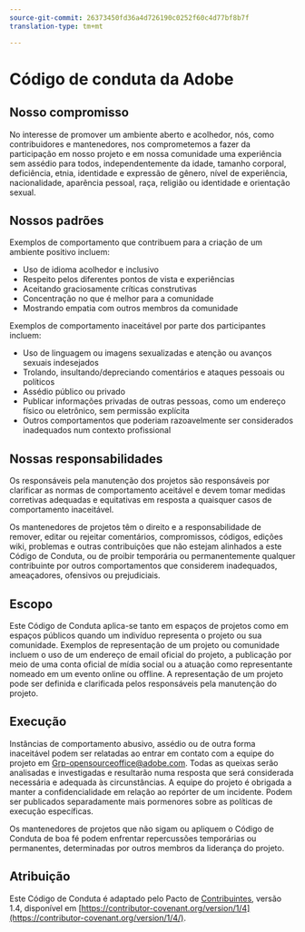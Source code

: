 ```yaml
---
source-git-commit: 26373450fd36a4d726190c0252f60c4d77bf8b7f
translation-type: tm+mt

---
```

# Código de conduta da Adobe

## Nosso compromisso

No interesse de promover um ambiente aberto e acolhedor, nós, como contribuidores e mantenedores, nos comprometemos a fazer da participação em nosso projeto e em nossa comunidade uma experiência sem assédio para todos, independentemente da idade, tamanho corporal, deficiência, etnia, identidade e expressão de gênero, nível de experiência, nacionalidade, aparência pessoal, raça, religião ou identidade e orientação sexual.

## Nossos padrões

Exemplos de comportamento que contribuem para a criação de um ambiente positivo incluem:

* Uso de idioma acolhedor e inclusivo
* Respeito pelos diferentes pontos de vista e experiências
* Aceitando graciosamente críticas construtivas
* Concentração no que é melhor para a comunidade
* Mostrando empatia com outros membros da comunidade

Exemplos de comportamento inaceitável por parte dos participantes incluem:

* Uso de linguagem ou imagens sexualizadas e atenção ou avanços sexuais indesejados
* Trolando, insultando/depreciando comentários e ataques pessoais ou políticos
* Assédio público ou privado
* Publicar informações privadas de outras pessoas, como um endereço físico ou eletrônico, sem permissão explícita
* Outros comportamentos que poderiam razoavelmente ser considerados inadequados num contexto profissional

## Nossas responsabilidades

Os responsáveis pela manutenção dos projetos são responsáveis por clarificar as normas de comportamento aceitável e devem tomar medidas corretivas adequadas e equitativas em resposta a quaisquer casos de comportamento inaceitável.

Os mantenedores de projetos têm o direito e a responsabilidade de remover, editar ou rejeitar comentários, compromissos, códigos, edições wiki, problemas e outras contribuições que não estejam alinhados a este Código de Conduta, ou de proibir temporária ou permanentemente qualquer contribuinte por outros comportamentos que considerem inadequados, ameaçadores, ofensivos ou prejudiciais.

## Escopo

Este Código de Conduta aplica-se tanto em espaços de projetos como em espaços públicos quando um indivíduo representa o projeto ou sua comunidade. Exemplos de representação de um projeto ou comunidade incluem o uso de um endereço de email oficial do projeto, a publicação por meio de uma conta oficial de mídia social ou a atuação como representante nomeado em um evento online ou offline. A representação de um projeto pode ser definida e clarificada pelos responsáveis pela manutenção do projeto.

## Execução

Instâncias de comportamento abusivo, assédio ou de outra forma inaceitável podem ser relatadas ao entrar em contato com a equipe do projeto em Grp-opensourceoffice@adobe.com. Todas as queixas serão analisadas e investigadas e resultarão numa resposta que será considerada necessária e adequada às circunstâncias. A equipe do projeto é obrigada a manter a confidencialidade em relação ao repórter de um incidente. Podem ser publicados separadamente mais pormenores sobre as políticas de execução específicas.

Os mantenedores de projetos que não sigam ou apliquem o Código de Conduta de boa fé podem enfrentar repercussões temporárias ou permanentes, determinadas por outros membros da liderança do projeto.

## Atribuição

Este Código de Conduta é adaptado pelo Pacto de [Contribuintes](https://contributor-covenant.org), versão 1.4, disponível em [https://contributor-covenant.org/version/1/4](https://contributor-covenant.org/version/1/4/).
